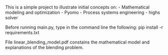 This is a simple project to illustrate initial concepts on:
    - Mathematical modeling and optimization
    - Pyomo
    - Process systems engineering
    - highs solver

Before running main.py, type in the command line the following: pip install -r requirements.txt 

File linear_blending_model.pdf constains the mathematical model and explanations of the blending problem.